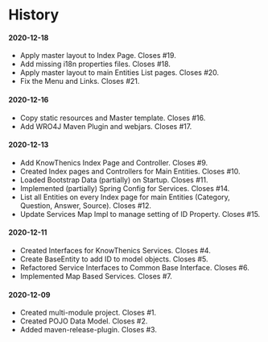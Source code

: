 # History

#### 2020-12-18
* Apply master layout to Index Page. Closes #19.
* Add missing i18n properties files. Closes #18.
* Apply master layout to main Entities List pages. Closes #20.
* Fix the Menu and Links. Closes #21.

#### 2020-12-16
* Copy static resources and Master template. Closes #16.
* Add WRO4J Maven Plugin and webjars. Closes #17.

#### 2020-12-13
* Add KnowThenics Index Page and Controller. Closes #9.
* Created Index pages and Controllers for Main Entities. Closes #10.
* Loaded Bootstrap Data (partially) on Startup. Closes #11.
* Implemented (partially) Spring Config for Services. Closes #14.
* List all Entities on every Index page for main Entities (Category, Question, Answer, Source). Closes #12.
* Update Services Map Impl to manage setting of ID Property. Closes #15.

#### 2020-12-11
* Created Interfaces for KnowThenics Services. Closes #4.
* Create BaseEntity to add ID to model objects. Closes #5.
* Refactored Service Interfaces to Common Base Interface. Closes #6.
* Implemented Map Based Services. Closes #7.

#### 2020-12-09
* Created multi-module project. Closes #1.
* Created POJO Data Model. Closes #2.
* Added maven-release-plugin. Closes #3.
